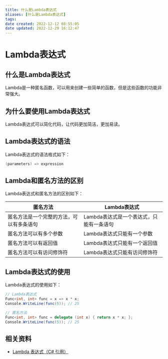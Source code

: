 ```yaml
---
title: 什么是Lambda表达式
aliases: [什么是Lambda表达式]
tags: 
date created: 2022-12-12 08:55:05
date updated: 2022-12-29 16:12:47
---
```


# Lambda表达式

## 什么是Lambda表达式

Lambda是一种匿名函数，可以用来创建一些简单的函数，但是这些函数的功能非常强大。

## 为什么要使用Lambda表达式

Lambda表达式可以简化代码，让代码更加简洁，更加易读。

## Lambda表达式的语法

Lambda表达式的语法格式如下：

```C#
(parameters) => expression
```

## Lambda和匿名方法的区别

Lambda表达式和匿名方法的区别如下：

| 匿名方法 | Lambda表达式 |
| --- | --- |
| 匿名方法是一个完整的方法，可以有多条语句 | Lambda表达式是一个表达式，只能有一条语句 |
| 匿名方法可以有多个参数 | Lambda表达式只能有一个参数 |
| 匿名方法可以有返回值 | Lambda表达式只能有一个返回值 |
| 匿名方法可以有访问修饰符 | Lambda表达式只能有访问修饰符 |


## Lambda表达式的使用

Lambda表达式的使用如下：

```C#
// Lambda表达式
Func<int, int> func = x => x * x;
Console.WriteLine(func(5)); // 25

// 匿名方法
Func<int, int> func = delegate (int x) { return x * x; };
Console.WriteLine(func(5)); // 25
```

## 相关资料

- [Lambda 表达式（C# 引用）](https://learn.microsoft.com/zh-cn/dotnet/csharp/language-reference/operators/lambda-expressions)
